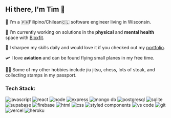 ## Hi there, I'm Tim 👋

📍 I'm a 🇵🇭Filipino/Chilean🇨🇱 software engineer living in Wisconsin.

🔭 I’m currently working on solutions in the **physical** and **mental health** space with <a href="https://bloxfit.com">Bloxfit</a>.

🔪 I sharpen my skills daily and would love it if you checked out my <a href="https://fromtimwithcode.com">portfolio</a>.

🛩 I love **aviation** and can be found flying small planes in my free time.

🤼‍♂️ Some of my other hobbies include jiu jitsu, chess, lots of steak, and collecting stamps in my passport.

<h3 align="left">Tech Stack:</h3>
<p align="left"> <img src="https://img.shields.io/badge/JavaScript-F7DF1E?style=for-the-badge&logo=JavaScript&logoColor=white" alt="javascript" />
  <img src="https://img.shields.io/badge/React-20232A?style=for-the-badge&logo=react&logoColor=61DAFB" alt="react" />
  <img src="https://img.shields.io/badge/Node.js-43853D?style=for-the-badge&logo=node.js&logoColor=white" alt="node" />
  <img src="https://img.shields.io/badge/Express.js-404D59?style=for-the-badge" alt="express" />
  <img src="https://img.shields.io/badge/MongoDB-4EA94B?style=for-the-badge&logo=mongodb&logoColor=white" alt="mongo db" />
  <img src="https://img.shields.io/badge/PostgreSQL-316192?style=for-the-badge&logo=postgresql&logoColor=white" alt="postgresql" />
  <img src="https://img.shields.io/badge/SQLite-07405E?style=for-the-badge&logo=sqlite&logoColor=white" alt="sqlite" />
  <img src="https://img.shields.io/badge/Supabase-181818?style=for-the-badge&logo=supabase&logoColor=white" alt="supabase" />
  <img src="https://img.shields.io/badge/Firebase-039BE5?style=for-the-badge&logo=Firebase&logoColor=white" alt="firebase" />
  <img src="https://img.shields.io/badge/HTML-239120?style=for-the-badge&logo=html5&logoColor=white" alt="html" />
  <img src="https://img.shields.io/badge/CSS-239120?&style=for-the-badge&logo=css3&logoColor=white" alt="css" />
  <img src="https://img.shields.io/badge/styled--components-DB7093?style=for-the-badge&logo=styled-components&logoColor=white" alt="styled components" />
  <img src="https://img.shields.io/badge/Visual_Studio_Code-0078D4?style=for-the-badge&logo=visual%20studio%20code&logoColor=white" alt="vs code" />
  <img src="https://img.shields.io/badge/GIT-E44C30?style=for-the-badge&logo=git&logoColor=white" alt="git" />
  <img src="https://img.shields.io/badge/Vercel-000000?style=for-the-badge&logo=vercel&logoColor=white" alt="vercel" />
  <img src="https://img.shields.io/badge/Heroku-430098?style=for-the-badge&logo=heroku&logoColor=white" alt="heroku" />
</p>

